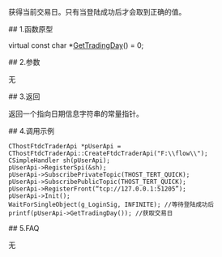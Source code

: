 <p>获得当前交易日。只有当登陆成功后才会取到正确的值。</p>
<span class="anchor" id="497918f3-a46b-4b6e-9b19-803621307f13"></span>
## 1.函数原型
<p>virtual const char *<a href="../../../HQJK/CTHOSTFTDCMDAPI/GETTRADINGDAY/">GetTradingDay</a>() = 0;</p>
<span class="anchor" id="24325d86-5980-492d-9fc9-152640cb95de"></span>
## 2.参数
<p>无</p>
<span class="anchor" id="ccb0fed1-091a-479a-be06-1b5f1f79fdee"></span>
## 3.返回
<p>返回一个指向日期信息字符串的常量指针。</p>
<span class="anchor" id="3cc9eb6e-c126-4862-80ac-522ed461b8bb"></span>
## 4.调用示例
<pre><code>CThostFtdcTraderApi *pUserApi = CThostFtdcTraderApi::CreateFtdcTraderApi("F:\\flow\\");
CSimpleHandler sh(pUserApi);
pUserApi-&gt;RegisterSpi(&amp;sh);
pUserApi-&gt;SubscribePrivateTopic(THOST_TERT_QUICK);
pUserApi-&gt;SubscribePublicTopic(THOST_TERT_QUICK);
pUserApi-&gt;RegisterFront(“tcp://127.0.0.1:51205”);
pUserApi-&gt;Init();
WaitForSingleObject(g_LoginSig, INFINITE); //等待登陆成功后
printf(pUserApi-&gt;GetTradingDay()); //获取交易日
</code></pre>
<span class="anchor" id="5dfb7ded-89e6-427d-8206-333a968f68ac"></span>
## 5.FAQ
<p>无</p>
